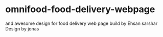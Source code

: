 # omnifood-food-delivery-webpage
and awesome design for food delivery web page build by Ehsan sarshar Design by jonas
